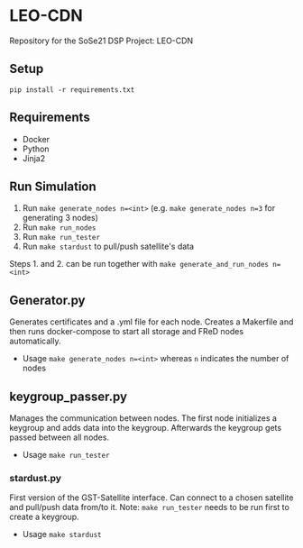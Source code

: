 # LEO-CDN

Repository for the SoSe21 DSP Project: LEO-CDN

## Setup

`pip install -r requirements.txt`

## Requirements

- Docker
- Python
- Jinja2

## Run Simulation

1. Run `make generate_nodes n=<int>` (e.g. `make generate_nodes n=3` for generating 3 nodes)
2. Run `make run_nodes`
3. Run `make run_tester`
4. Run `make stardust` to pull/push satellite's data

Steps 1. and 2. can be run together with `make generate_and_run_nodes n=<int>`

## Generator.py

Generates certificates and a .yml file for each node. Creates a Makerfile and then runs docker-compose to start all storage and FReD nodes automatically.

- Usage `make generate_nodes n=<int>` whereas `n` indicates the number of nodes

## keygroup_passer.py

Manages the communication between nodes. The first node initializes a keygroup and adds data into the keygroup. Afterwards the keygroup gets passed between all nodes.

- Usage `make run_tester`

### stardust.py

First version of the GST-Satellite interface. Can connect to a chosen satellite and pull/push data from/to it.
Note: `make run_tester` needs to be run first to create a keygroup.

- Usage `make stardust`
